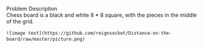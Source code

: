 Problem Description  
    Chess board is a black and white 8 * 8 square, with the pieces in the middle of the grid.  
      
    ![image text](https://github.com/reignsocket/Distance-on-the-board/raw/master/picture.png)  
    
    
    
